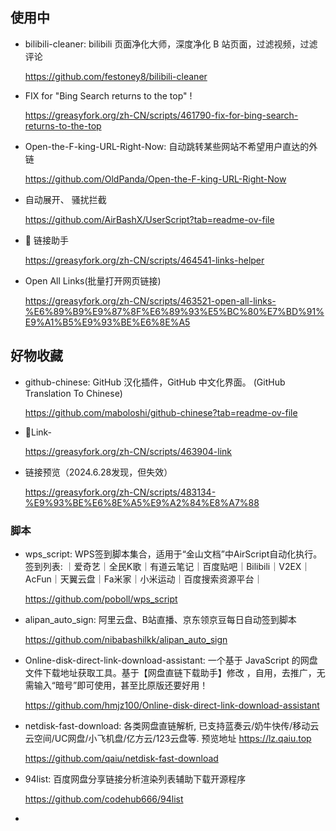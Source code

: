 ## 使用中

- bilibili-cleaner: bilibili 页面净化大师，深度净化 B 站页面，过滤视频，过滤评论

  https://github.com/festoney8/bilibili-cleaner

- FIX for "Bing Search returns to the top" !

   https://greasyfork.org/zh-CN/scripts/461790-fix-for-bing-search-returns-to-the-top
  
- Open-the-F-king-URL-Right-Now: 自动跳转某些网站不希望用户直达的外链
  
  https://github.com/OldPanda/Open-the-F-king-URL-Right-Now
  
- 自动展开、 	骚扰拦截
  
  https://github.com/AirBashX/UserScript?tab=readme-ov-file
  
- 🔗 链接助手
  
  https://greasyfork.org/zh-CN/scripts/464541-links-helper

- Open All Links(批量打开网页链接)
    
    https://greasyfork.org/zh-CN/scripts/463521-open-all-links-%E6%89%B9%E9%87%8F%E6%89%93%E5%BC%80%E7%BD%91%E9%A1%B5%E9%93%BE%E6%8E%A5







## 好物收藏

- github-chinese: GitHub 汉化插件，GitHub 中文化界面。 (GitHub Translation To Chinese)

  https://github.com/maboloshi/github-chinese?tab=readme-ov-file

- 🔗Link-

  https://greasyfork.org/zh-CN/scripts/463904-link

- 链接预览（2024.6.28发现，但失效）

  https://greasyfork.org/zh-CN/scripts/483134-%E9%93%BE%E6%8E%A5%E9%A2%84%E8%A7%88


### 脚本
- wps_script: WPS签到脚本集合，适用于“金山文档”中AirScript自动化执行。签到列表: ｜爱奇艺｜全民K歌｜有道云笔记｜百度贴吧｜Bilibili｜V2EX｜AcFun｜天翼云盘｜Fa米家｜小米运动｜百度搜索资源平台｜
  
  https://github.com/poboll/wps_script

- alipan_auto_sign: 阿里云盘、B站直播、京东领京豆每日自动签到脚本
  
  https://github.com/nibabashilkk/alipan_auto_sign

- Online-disk-direct-link-download-assistant: 一个基于 JavaScript 的网盘文件下载地址获取工具。基于【网盘直链下载助手】修改 ，自用，去推广，无需输入“暗号”即可使用，甚至比原版还要好用！
  
  https://github.com/hmjz100/Online-disk-direct-link-download-assistant

- netdisk-fast-download: 各类网盘直链解析, 已支持蓝奏云/奶牛快传/移动云云空间/UC网盘/小飞机盘/亿方云/123云盘等. 预览地址 https://lz.qaiu.top
  
  https://github.com/qaiu/netdisk-fast-download

- 94list: 百度网盘分享链接分析渲染列表辅助下载开源程序
  
  https://github.com/codehub666/94list

- 

























































